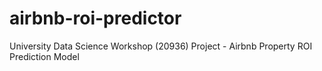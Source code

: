 # airbnb-roi-predictor
University Data Science Workshop (20936) Project - Airbnb Property ROI Prediction Model
